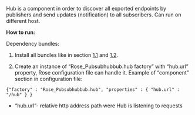 Hub is a component in order to discover all exported endpoints  by publishers and send updates (notification) to all subscribers. Can run on different host.

**How to run:**

Dependency bundles:

1. Install all bundles like in section [1.1](https://github.com/barjo/arvensis/wiki/Preparing-OSGi-platform-to-work-with-RoSe) and [1.2](https://github.com/barjo/arvensis/wiki/Exporting-services-using-JSON-RPC-and-Pubsubhubbub).

1. Create an instance of “Rose_Pubsubhubbub.hub factory”  with “hub.url” property, Rose configuration file can handle it.
Example of “component” section in configuration file:

`{"factory" : "Rose_Pubsubhubbub.hub",
"properties" : { "hub.url" : "/hub" }
}`

* “hub.url”- relative http address path were Hub is listening to requests
